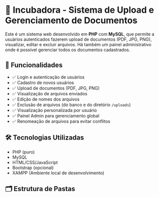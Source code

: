 # 📁 Incubadora - Sistema de Upload e Gerenciamento de Documentos

Este é um sistema web desenvolvido em **PHP** com **MySQL**, que permite a usuários autenticados fazerem upload de documentos (PDF, JPG, PNG), visualizar, editar e excluir arquivos. Há também um painel administrativo onde é possível gerenciar todos os documentos cadastrados.

## 🚀 Funcionalidades

- ✅ Login e autenticação de usuários
- ✅ Cadastro de novos usuários
- ✅ Upload de documentos (PDF, JPG, PNG)
- ✅ Visualização de arquivos enviados
- ✅ Edição de nomes dos arquivos
- ✅ Exclusão de arquivos (do banco e do diretório `/uploads`)
- ✅ Visualização personalizada por usuário
- ✅ Painel Admin para gerenciamento global
- ✅ Renomeação de arquivos para evitar conflitos

## 🛠️ Tecnologias Utilizadas

- PHP (puro)
- MySQL
- HTML/CSS/JavaScript
- Bootstrap (opcional)
- XAMPP (Ambiente local de desenvolvimento)

## 🗂️ Estrutura de Pastas

